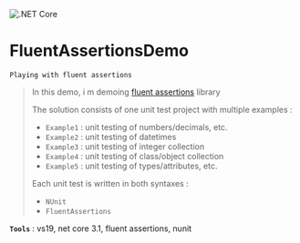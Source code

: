 ![.NET Core](https://github.com/aimenux/FluentAssertionsDemo/workflows/.NET%20Core/badge.svg)
# FluentAssertionsDemo
```
Playing with fluent assertions
```
> In this demo, i m demoing [fluent assertions](https://fluentassertions.com/) library
>
> The solution consists of one unit test project with multiple examples :
> - `Example1` : unit testing of numbers/decimals, etc.
> - `Example2` : unit testing of datetimes
> - `Example3` : unit testing of integer collection
> - `Example4` : unit testing of class/object collection
> - `Example5` : unit testing of types/attributes, etc.
>
> Each unit test is written in both syntaxes : 
> - `NUnit`
> - `FluentAssertions`
>

**`Tools`** : vs19, net core 3.1, fluent assertions, nunit
